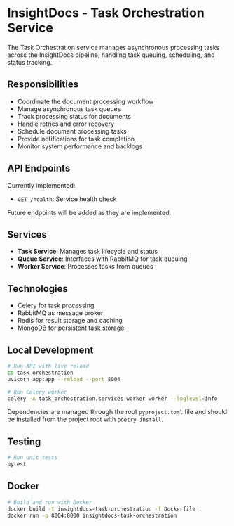 # InsightDocs - Task Orchestration Service

The Task Orchestration service manages asynchronous processing tasks across the InsightDocs pipeline, handling task queuing, scheduling, and status tracking.

## Responsibilities

- Coordinate the document processing workflow
- Manage asynchronous task queues
- Track processing status for documents
- Handle retries and error recovery
- Schedule document processing tasks
- Provide notifications for task completion
- Monitor system performance and backlogs

## API Endpoints

Currently implemented:
- `GET /health`: Service health check

Future endpoints will be added as they are implemented.

## Services

- **Task Service**: Manages task lifecycle and status
- **Queue Service**: Interfaces with RabbitMQ for task queuing
- **Worker Service**: Processes tasks from queues

## Technologies

- Celery for task processing
- RabbitMQ as message broker
- Redis for result storage and caching
- MongoDB for persistent task storage

## Local Development

```bash
# Run API with live reload
cd task_orchestration
uvicorn app:app --reload --port 8004

# Run Celery worker
celery -A task_orchestration.services.worker worker --loglevel=info
```

Dependencies are managed through the root `pyproject.toml` file and should be installed from the project root with `poetry install`.

## Testing

```bash
# Run unit tests
pytest
```

## Docker

```bash
# Build and run with Docker
docker build -t insightdocs-task-orchestration -f Dockerfile .
docker run -p 8004:8000 insightdocs-task-orchestration
```
